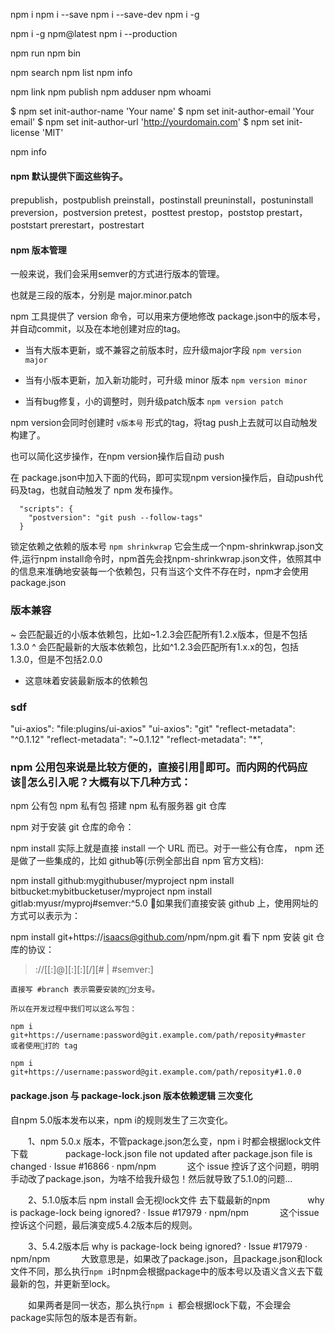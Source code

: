 npm i
npm i --save
npm i --save-dev
npm i -g

npm i -g npm@latest
npm i --production

npm run
npm bin

npm search
npm list
npm info

npm link
npm publish
npm adduser
npm whoami



$ npm set init-author-name 'Your name'
$ npm set init-author-email 'Your email'
$ npm set init-author-url 'http://yourdomain.com'
$ npm set init-license 'MIT'

npm info


#### npm 默认提供下面这些钩子。

prepublish，postpublish
preinstall，postinstall
preuninstall，postuninstall
preversion，postversion
pretest，posttest
prestop，poststop
prestart，poststart
prerestart，postrestart

#### npm 版本管理

一般来说，我们会采用semver的方式进行版本的管理。

也就是三段的版本，分别是 major.minor.patch

npm 工具提供了 version 命令，可以用来方便地修改 package.json中的版本号，并自动commit，以及在本地创建对应的tag。

- 当有大版本更新，或不兼容之前版本时，应升级major字段 `npm version major`

- 当有小版本更新，加入新功能时，可升级 minor 版本 `npm version minor`

- 当有bug修复，小的调整时，则升级patch版本 `npm version patch`

npm version会同时创建时 `v版本号` 形式的tag，将tag push上去就可以自动触发构建了。

也可以简化这步操作，在npm version操作后自动 push

在 package.json中加入下面的代码，即可实现npm version操作后，自动push代码及tag，也就自动触发了 npm 发布操作。

```
  "scripts": {
    "postversion": "git push --follow-tags"
  }
```

锁定依赖之依赖的版本号 `npm shrinkwrap` 它会生成一个npm-shrinkwrap.json文件,运行npm install命令时，npm首先会找npm-shrinkwrap.json文件，依照其中的信息来准确地安装每一个依赖包，只有当这个文件不存在时，npm才会使用package.json

### 版本兼容
~ 会匹配最近的小版本依赖包，比如~1.2.3会匹配所有1.2.x版本，但是不包括1.3.0
^ 会匹配最新的大版本依赖包，比如^1.2.3会匹配所有1.x.x的包，包括1.3.0，但是不包括2.0.0
* 这意味着安装最新版本的依赖包


### sdf
"ui-axios": "file:plugins/ui-axios"
"ui-axios": "git"
"reflect-metadata": "^0.1.12"
"reflect-metadata": "~0.1.12"
"reflect-metadata": "*", 

### npm 公用包来说是比较方便的，直接引用即可。而内网的代码应该怎么引入呢？大概有以下几种方式：

npm 公有包
npm 私有包
搭建 npm 私有服务器
git 仓库

npm 对于安装 git 仓库的命令：

npm install <git remote url>
实际上就是直接 install 一个 URL 而已。对于一些公有仓库， npm 还是做了一些集成的，比如 github等(示例全部出自 npm 官方文档):

npm install github:mygithubuser/myproject
npm install bitbucket:mybitbucketuser/myproject
npm install gitlab:myusr/myproj#semver:^5.0
如果我们直接安装 github 上，使用网址的方式可以表示为：

npm install git+https://isaacs@github.com/npm/npm.git
看下 npm 安装 git 仓库的协议：

> <protocol>://[<user>[:<password>]@]<hostname>[:<port>][:][/]<path>[#<commit-ish> | #semver:<semver>]

```
直接写 #branch 表示需要安装的分支号。

所以在开发过程中我们可以这么写包：

npm i git+https://username:password@git.example.com/path/reposity#master
或者使用打的 tag

npm i git+https://username:password@git.example.com/path/reposity#1.0.0
```

#### package.json 与 package-lock.json 版本依赖逻辑 三次变化

自npm 5.0版本发布以来，npm i的规则发生了三次变化。

　　1、npm 5.0.x 版本，不管package.json怎么变，npm i 时都会根据lock文件下载
　　　　package-lock.json file not updated after package.json file is changed · Issue #16866 · npm/npm
　　　 这个 issue 控诉了这个问题，明明手动改了package.json，为啥不给我升级包！然后就导致了5.1.0的问题...

　　2、5.1.0版本后 npm install 会无视lock文件 去下载最新的npm
　　　　why is package-lock being ignored? · Issue #17979 · npm/npm
　　　 这个issue控诉这个问题，最后演变成5.4.2版本后的规则。

　　3、5.4.2版本后 why is package-lock being ignored? · Issue #17979 · npm/npm
　　　 大致意思是，如果改了package.json，且package.json和lock文件不同，那么执行`npm i`时npm会根据package中的版本号以及语义含义去下载最新的包，并更新至lock。

　　如果两者是同一状态，那么执行`npm i `都会根据lock下载，不会理会package实际包的版本是否有新。

